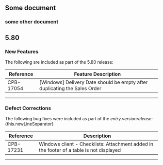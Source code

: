 ## Some document

### some other document


<!-- start changelog 5.80 -->
## 5.80

### New Features

The following are included as part of the 5.80 release:

| Reference | Feature Description |
|-----------|---------------------|
| CPB-17054 | [Windows] Delivery Date should be empty after duplicating the Sales Order |


---

### Defect Corrections

The following bug fixes were included as part of the ${entry.version} release:${this.newLineSeparator}

| Reference | Description |
|-----------|-------------|
| CPB-17231 | Windows client - Checklists: Attachment added in the footer of a table is not displayed |


---

<!-- end changelog 5.80 -->

